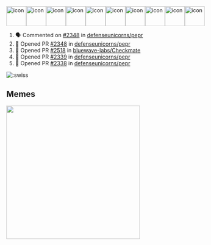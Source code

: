 
<div style="display: flex; align-items: flex-start;"><img src="https://techstack-generator.vercel.app/js-icon.svg" alt="icon" width="52" height="52" /><img src="https://techstack-generator.vercel.app/ts-icon.svg" alt="icon" width="52" height="52" /><img src="https://techstack-generator.vercel.app/storybook-icon.svg" alt="icon" width="52" height="52" /><img src="https://techstack-generator.vercel.app/webpack-icon.svg" alt="icon" width="52" height="52" /><img src="https://techstack-generator.vercel.app/docker-icon.svg" alt="icon" width="52" height="52" /><img src="https://techstack-generator.vercel.app/kubernetes-icon.svg" alt="icon" width="52" height="52" /><img src="https://techstack-generator.vercel.app/nginx-icon.svg" alt="icon" width="52" height="52" /><img src="https://techstack-generator.vercel.app/aws-icon.svg" alt="icon" width="52" height="52" /><img src="https://techstack-generator.vercel.app/restapi-icon.svg" alt="icon" width="52" height="52" /><img src="https://techstack-generator.vercel.app/graphql-icon.svg" alt="icon" width="52" height="52" /></div>

<!--START_SECTION:activity-->
1. 🗣 Commented on [#2348](https://github.com/defenseunicorns/pepr/pull/2348#issuecomment-3012621607) in [defenseunicorns/pepr](https://github.com/defenseunicorns/pepr)
2. 💪 Opened PR [#2348](https://github.com/defenseunicorns/pepr/pull/2348) in [defenseunicorns/pepr](https://github.com/defenseunicorns/pepr)
3. 💪 Opened PR [#2518](https://github.com/bluewave-labs/Checkmate/pull/2518) in [bluewave-labs/Checkmate](https://github.com/bluewave-labs/Checkmate)
4. 💪 Opened PR [#2339](https://github.com/defenseunicorns/pepr/pull/2339) in [defenseunicorns/pepr](https://github.com/defenseunicorns/pepr)
5. 💪 Opened PR [#2338](https://github.com/defenseunicorns/pepr/pull/2338) in [defenseunicorns/pepr](https://github.com/defenseunicorns/pepr)
<!--END_SECTION:activity-->

![:swiss](https://count.getloli.com/@swiss?name=swiss&theme=random&padding=7&offset=0&align=top&scale=1&pixelated=1&darkmode=auto&num=6921)

## Memes
<img src="https://subreddit-memes.vercel.app/api/meme" width="350px"/> 

<!-- ![Self Help](https://user-images.githubusercontent.com/74038190/212284094-e50ceae2-de86-4dd6-9f9c-a3ebcb3ede9e.gif) -->